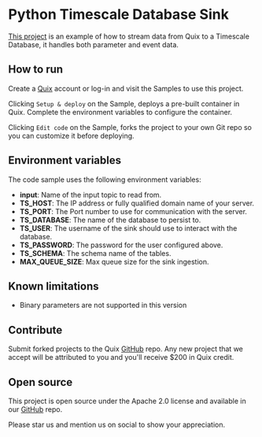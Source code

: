 # Python Timescale Database Sink

[This project](https://github.com/quixio/quix-samples/tree/main/python/destinations/Timescale) is an example of how to stream data from Quix to a Timescale Database, it handles both parameter and event data.

## How to run

Create a [Quix](https://portal.platform.quix.ai/self-sign-up?xlink=github) account or log-in and visit the Samples to use this project.

Clicking `Setup & deploy` on the Sample, deploys a pre-built container in Quix. Complete the environment variables to configure the container.

Clicking `Edit code` on the Sample, forks the project to your own Git repo so you can customize it before deploying.

## Environment variables

The code sample uses the following environment variables:

- **input**: Name of the input topic to read from.
- **TS_HOST**: The IP address or fully qualified domain name of your server.
- **TS_PORT**: The Port number to use for communication with the server.
- **TS_DATABASE**: The name of the database to persist to.
- **TS_USER**: The username of the sink should use to interact with the database.
- **TS_PASSWORD**: The password for the user configured above.
- **TS_SCHEMA**: The schema name of the tables.
- **MAX_QUEUE_SIZE**: Max queue size for the sink ingestion.

## Known limitations 
- Binary parameters are not supported in this version

## Contribute

Submit forked projects to the Quix [GitHub](https://github.com/quixio/quix-samples) repo. Any new project that we accept will be attributed to you and you'll receive $200 in Quix credit.

## Open source

This project is open source under the Apache 2.0 license and available in our [GitHub](https://github.com/quixio/quix-samples) repo.

Please star us and mention us on social to show your appreciation.
